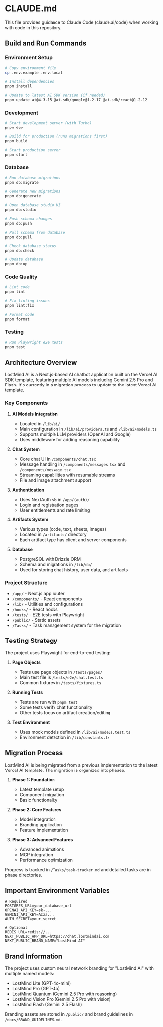 # CLAUDE.md

This file provides guidance to Claude Code (claude.ai/code) when working with code in this repository.

## Build and Run Commands

### Environment Setup
```bash
# Copy environment file
cp .env.example .env.local

# Install dependencies
pnpm install

# Update to latest AI SDK version (if needed)
pnpm update ai@4.3.15 @ai-sdk/google@1.2.17 @ai-sdk/react@1.2.12
```

### Development
```bash
# Start development server (with Turbo)
pnpm dev

# Build for production (runs migrations first)
pnpm build

# Start production server
pnpm start
```

### Database
```bash
# Run database migrations
pnpm db:migrate

# Generate new migrations
pnpm db:generate

# Open database studio UI
pnpm db:studio

# Push schema changes
pnpm db:push

# Pull schema from database
pnpm db:pull

# Check database status
pnpm db:check

# Update database
pnpm db:up
```

### Code Quality
```bash
# Lint code
pnpm lint

# Fix linting issues
pnpm lint:fix

# Format code
pnpm format
```

### Testing
```bash
# Run Playwright e2e tests
pnpm test
```

## Architecture Overview

LostMind AI is a Next.js-based AI chatbot application built on the Vercel AI SDK template, featuring multiple AI models including Gemini 2.5 Pro and Flash. It's currently in a migration process to update to the latest Vercel AI template.

### Key Components

1. **AI Models Integration**
   - Located in `/lib/ai/`
   - Main configuration in `/lib/ai/providers.ts` and `/lib/ai/models.ts`
   - Supports multiple LLM providers (OpenAI and Google)
   - Uses middleware for adding reasoning capability

2. **Chat System**
   - Core chat UI in `/components/chat.tsx`
   - Message handling in `/components/messages.tsx` and `/components/message.tsx`
   - Streaming capabilities with resumable streams
   - File and image attachment support

3. **Authentication**
   - Uses NextAuth v5 in `/app/(auth)/`
   - Login and registration pages
   - User entitlements and rate limiting

4. **Artifacts System**
   - Various types (code, text, sheets, images)
   - Located in `/artifacts/` directory
   - Each artifact type has client and server components

5. **Database**
   - PostgreSQL with Drizzle ORM
   - Schema and migrations in `/lib/db/`
   - Used for storing chat history, user data, and artifacts

### Project Structure

- `/app/` - Next.js app router
- `/components/` - React components
- `/lib/` - Utilities and configurations
- `/hooks/` - React hooks
- `/tests/` - E2E tests with Playwright
- `/public/` - Static assets
- `/Tasks/` - Task management system for the migration

## Testing Strategy

The project uses Playwright for end-to-end testing:

1. **Page Objects**
   - Tests use page objects in `/tests/pages/`
   - Main test file is `/tests/e2e/chat.test.ts`
   - Common fixtures in `/tests/fixtures.ts`

2. **Running Tests**
   - Tests are run with `pnpm test`
   - Some tests verify chat functionality
   - Other tests focus on artifact creation/editing

3. **Test Environment**
   - Uses mock models defined in `/lib/ai/models.test.ts`
   - Environment detection in `/lib/constants.ts`

## Migration Process

LostMind AI is being migrated from a previous implementation to the latest Vercel AI template. The migration is organized into phases:

1. **Phase 1: Foundation**
   - Latest template setup
   - Component migration
   - Basic functionality

2. **Phase 2: Core Features** 
   - Model integration
   - Branding application
   - Feature implementation

3. **Phase 3: Advanced Features**
   - Advanced animations
   - MCP integration
   - Performance optimization

Progress is tracked in `/Tasks/task-tracker.md` and detailed tasks are in phase directories.

## Important Environment Variables

```env
# Required
POSTGRES_URL=your_database_url
OPENAI_API_KEY=sk-...
GEMINI_API_KEY=AIza...
AUTH_SECRET=your_secret

# Optional
REDIS_URL=redis://...
NEXT_PUBLIC_APP_URL=https://chat.lostmindai.com
NEXT_PUBLIC_BRAND_NAME="LostMind AI"
```

## Brand Information

The project uses custom neural network branding for "LostMind AI" with multiple named models:
- LostMind Lite (GPT-4o-mini)
- LostMind Pro (GPT-4o)
- LostMind Quantum (Gemini 2.5 Pro with reasoning)
- LostMind Vision Pro (Gemini 2.5 Pro with vision)
- LostMind Flash (Gemini 2.5 Flash)

Branding assets are stored in `/public/` and brand guidelines in `/docs/BRAND_GUIDELINES.md`.